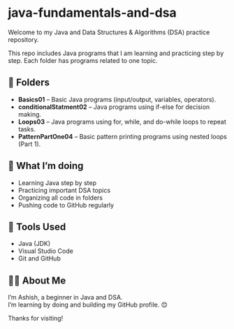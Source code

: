 # java-fundamentals-and-dsa

Welcome to my Java and Data Structures & Algorithms (DSA) practice repository.

This repo includes Java programs that I am learning and practicing step by step. Each folder has programs related to one topic.

## 📁 Folders

- **Basics01** – Basic Java programs (input/output, variables, operators).
-  **conditionalStatment02** – Java programs using if-else for decision making.
-  **Loops03** – Java programs using for, while, and do-while loops to repeat tasks.
-  **PatternPartOne04** – Basic pattern printing programs using nested loops (Part 1).



## 📌 What I’m doing

- Learning Java step by step  
- Practicing important DSA topics
- Organizing all code in folders
- Pushing code to GitHub regularly

## 🚀 Tools Used

- Java (JDK)
- Visual Studio Code
- Git and GitHub

## 🙋‍♂️ About Me

I’m Ashish, a beginner in Java and DSA.  
I’m learning by doing and building my GitHub profile. 😊

Thanks for visiting!
